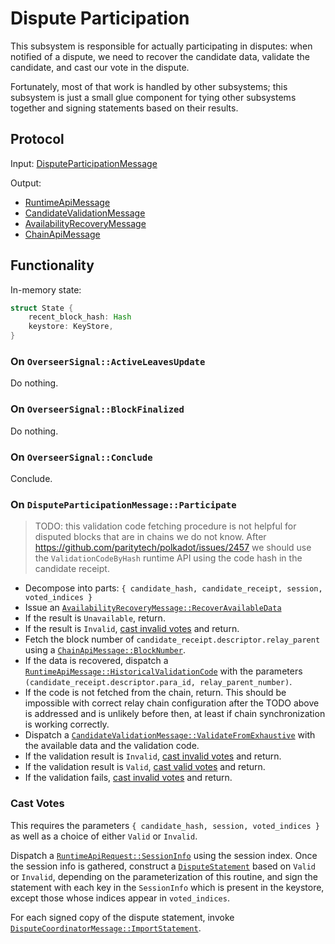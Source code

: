 # Dispute Participation

This subsystem is responsible for actually participating in disputes: when notified of a dispute, we need to recover the candidate data, validate the candidate, and cast our vote in the dispute.

Fortunately, most of that work is handled by other subsystems; this subsystem is just a small glue component for tying other subsystems together and signing statements based on their results.

## Protocol

Input: [DisputeParticipationMessage][DisputeParticipationMessage]

Output:
  - [RuntimeApiMessage][RuntimeApiMessage]
  - [CandidateValidationMessage][CandidateValidationMessage]
  - [AvailabilityRecoveryMessage][AvailabilityRecoveryMessage]
  - [ChainApiMessage][ChainApiMessage]

## Functionality

In-memory state:

```rust
struct State {
    recent_block_hash: Hash
    keystore: KeyStore,
}
```

### On `OverseerSignal::ActiveLeavesUpdate`

Do nothing.

### On `OverseerSignal::BlockFinalized`

Do nothing.

### On `OverseerSignal::Conclude`

Conclude.

### On `DisputeParticipationMessage::Participate`

> TODO: this validation code fetching procedure is not helpful for disputed blocks that are in chains we do not know. After https://github.com/paritytech/polkadot/issues/2457 we should use the `ValidationCodeByHash` runtime API using the code hash in the candidate receipt.

* Decompose into parts: `{ candidate_hash, candidate_receipt, session, voted_indices }`
* Issue an [`AvailabilityRecoveryMessage::RecoverAvailableData`][AvailabilityRecoveryMessage]
* If the result is `Unavailable`, return.
* If the result is `Invalid`, [cast invalid votes](#cast-votes) and return.
* Fetch the block number of `candidate_receipt.descriptor.relay_parent` using a [`ChainApiMessage::BlockNumber`][ChainApiMessage].
* If the data is recovered, dispatch a [`RuntimeApiMessage::HistoricalValidationCode`][RuntimeApiMessage] with the parameters `(candidate_receipt.descriptor.para_id, relay_parent_number)`.
* If the code is not fetched from the chain, return. This should be impossible with correct relay chain configuration after the TODO above is addressed and is unlikely before then, at least if chain synchronization is working correctly.
* Dispatch a [`CandidateValidationMessage::ValidateFromExhaustive`][CandidateValidationMessage] with the available data and the validation code.
* If the validation result is `Invalid`, [cast invalid votes](#cast-votes) and return.
* If the validation result is `Valid`, [cast valid votes](#cast-votes) and return.
* If the validation fails, [cast invalid votes](#cast-votes) and return.

### Cast Votes

This requires the parameters `{ candidate_hash, session, voted_indices }` as well as a choice of either `Valid` or `Invalid`.

Dispatch a [`RuntimeApiRequest::SessionInfo`][RuntimeApiMessage] using the session index. Once the session info is gathered, construct a [`DisputeStatement`][DisputeStatement] based on `Valid` or `Invalid`, depending on the parameterization of this routine, and sign the statement with each key in the `SessionInfo` which is present in the keystore, except those whose indices appear in `voted_indices`.

For each signed copy of the dispute statement, invoke [`DisputeCoordinatorMessage::ImportStatement`][DisputeCoordinatorMessage].

[DisputeStatement]: ../../types/disputes.md#disputestatement
[RuntimeApiMessage]: ../../types/overseer-protocol.md#runtime-api-message
[DisputeParticipationMessage]: ../../types/overseer-protocol.md#dispute-participation-message
[DisputeCoordinatorMessage]: ../../types/overseer-protocol.md#dispute-coordinator-message
[CandidateValidationMessage]: ../../types/overseer-protocol.md#candidate-validation-message
[AvailabilityRecoveryMessage]: ../../types/overseer-protocol.md#availability-recovery-message
[ChainApiMessage]: ../../types/overseer-protocol.md#chain-api-message

